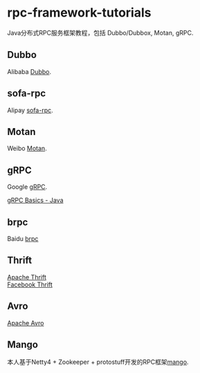 # rpc-framework-tutorials
Java分布式RPC服务框架教程，包括 Dubbo/Dubbox, Motan, gRPC.

## Dubbo
Alibaba [Dubbo](https://github.com/alibaba/dubbo).

## sofa-rpc
Alipay [sofa-rpc](https://github.com/alipay/sofa-rpc).

## Motan
Weibo [Motan](https://github.com/weibocom/motan).

## gRPC
Google [gRPC](http://grpc.io).

[gRPC Basics - Java](https://grpc.io/docs/tutorials/basic/java.html)

## brpc
Baidu [brpc](https://github.com/brpc/brpc)

## Thrift
[Apache Thrift](https://thrift.apache.org/)
<br>
[Facebook Thrift](https://github.com/facebook/fbthrift)

## Avro
[Apache Avro](https://avro.apache.org/)

## Mango
本人基于Netty4 + Zookeeper + protostuff开发的RPC框架[mango](https://github.com/TiFG/mango).
